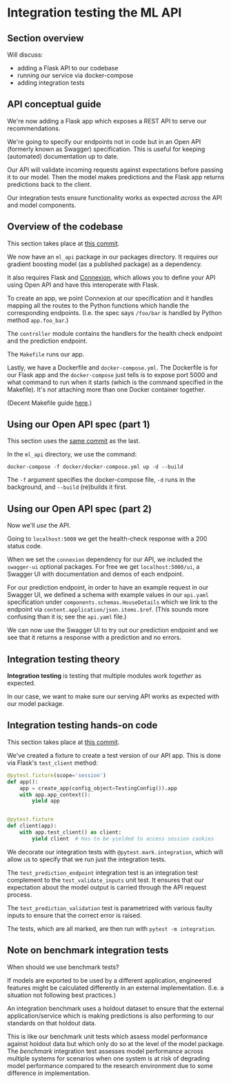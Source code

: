 # Integration testing the ML API

## Section overview

Will discuss:

- adding a Flask API to our codebase
- running our service via docker-compose
- adding integration tests

## API conceptual guide

We're now adding a Flask app which exposes a REST API to serve our recommendations.

We're going to specify our endpoints not in code but in an Open API (formerly known as Swagger) specification. This is useful for keeping (automated) documentation up to date.

Our API will validate incoming requests against expectations before passing it to our model. Then the model makes predictions and the Flask app returns predictions back to the client.

Our integration tests ensure functionality works as expected *across* the API and model components.

## Overview of the codebase

This section takes place at [this commit](https://github.com/trainindata/testing-and-monitoring-ml-deployments/commit/8c6dd5921d75a4b8d479777a9278ce08752424cc).

We now have an `ml_api` package in our packages directory. It requires our gradient boosting model (as a published package) as a dependency.

It also requires Flask and [Connexion](https://github.com/zalando/connexion), which allows you to define your API using Open API and have this interoperate with Flask.

To create an app, we point Connexion at our specification and it handles mapping all the routes to the Python functions which handle the corresponding endpoints. (I.e. the spec says `/foo/bar` is handled by Python method `app.foo_bar`.)

The `controller` module contains the handlers for the health check endpoint and the prediction endpoint.

The `Makefile` runs our app.

Lastly, we have a Dockerfile and `docker-compose.yml`. The Dockerfile is for our Flask app and the `docker-compose` just tells is to expose port 5000 and what command to run when it starts (which is the command specified in the Makefile). It's *not* attaching more than one Docker container together.

(Decent Makefile guide [here](https://opensource.com/article/18/8/what-how-makefile).)

## Using our Open API spec (part 1)

This section uses the [same commit](https://github.com/trainindata/testing-and-monitoring-ml-deployments/commit/8c6dd5921d75a4b8d479777a9278ce08752424cc) as the last.

In the `ml_api` directory, we use the command:

```
docker-compose -f docker/docker-compose.yml up -d --build
```

The `-f` argument specifies the docker-compose file, `-d` runs in the background, and `--build` (re)builds it first.

## Using our Open API spec (part 2)

Now we'll *use* the API.

Going to `localhost:5000` we get the health-check response with a 200 status code.

When we set the `connexion` dependency for our API, we included the `swagger-ui` optional packages. For free we get `localhost:5000/ui`, a Swagger UI with documentation and demos of each endpoint.

For our prediction endpoint, in order to have an example request in our Swagger UI, we defined a schema with example values in our `api.yaml` specification under `components.schemas.HouseDetails` which we link to the endpoint via `content.application/json.items.$ref`. (This sounds more confusing than it is; see the `api.yaml` file.)

We can now use the Swagger UI to try out our prediction endpoint and we see that it returns a response with a prediction and no errors.

## Integration testing theory

**Integration testing** is testing that multiple modules work *together* as expected.

In our case, we want to make sure our serving API works as expected with our model package.

## Integration testing hands-on code

This section takes place at [this commit](https://github.com/trainindata/testing-and-monitoring-ml-deployments/commit/031ac57040764ff42be09643a0fb1816ce167309).

We've created a fixture to create a test version of our API app. This is done via Flask's `test_client` method:

```python
@pytest.fixture(scope='session')
def app():
    app = create_app(config_object=TestingConfig()).app
    with app.app_context():
        yield app


@pytest.fixture
def client(app):
    with app.test_client() as client:
        yield client  # Has to be yielded to access session cookies
```

We decorate our integration tests with `@pytest.mark.integration`, which will allow us to specify that we run just the integration tests.

The `test_prediction_endpoint` integration test is an integration test complement to the `test_validate_inputs` unit test. It ensures that our expectation about the model output is carried through the API request process.

The `test_prediction_validation` test is parametrized with various faulty inputs to ensure that the correct error is raised.

The tests, which are all marked, are then run with `pytest -m integration`.

## Note on benchmark integration tests

When should we use benchmark tests?

If models are exported to be used by a different application, engineered features might be calculated differently in an external implementation. (I.e. a situation not following best practices.)

An integration benchmark uses a holdout dataset to ensure that the external application/service which is making predictions is also performing to our standards on that holdout data.

This is like our benchmark unit tests which assess model performance against holdout data but which only do so at the level of the model package. The *benchmark* integration test assesses model performance across multiple systems for scenarios when one system is at risk of degrading model performance compared to the research environment due to some difference in implementation.